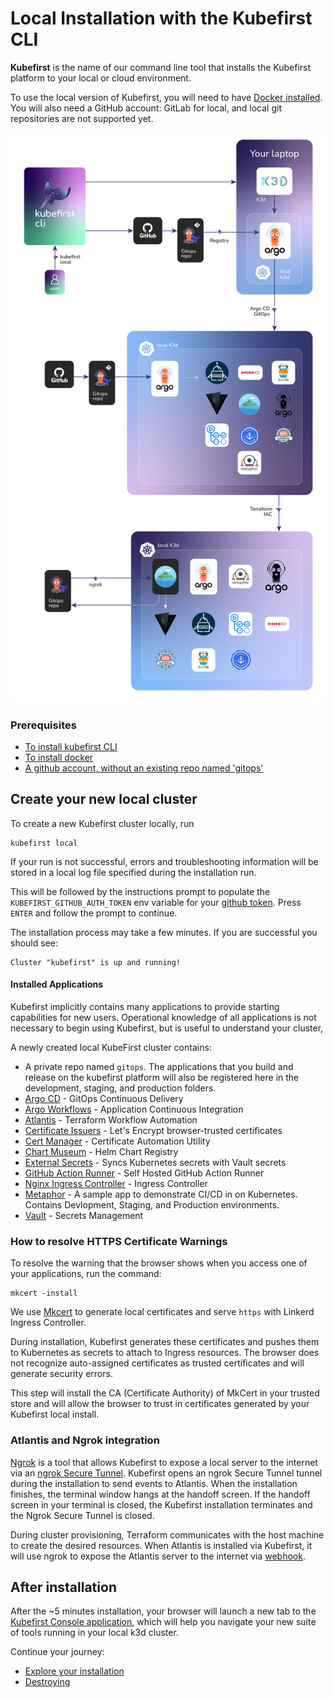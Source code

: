 # Local Installation with the Kubefirst CLI

**Kubefirst** is the name of our command line tool that installs the Kubefirst platform to your local or cloud environment.

To use the local version of Kubefirst, you will need to have [Docker installed](https://docs.docker.com/get-docker/). You will also need a GitHub account: GitLab for local, and local git repositories are not supported yet.

![Kubefirst local installation diagram](../../img/kubefirst/local/kubefirst-cluster-create.png)

### Prerequisites

- [To install kubefirst CLI](../overview.html#how-to-install-kubefirst-cli)
- [To install docker](https://docs.docker.com/get-docker/)
- [A github account, without an existing repo named 'gitops'](../https://github.com/)

## Create your new local cluster

To create a new Kubefirst cluster locally, run

```shell
kubefirst local
```

If your run is not successful, errors and troubleshooting information will be stored in a local log file specified during the installation run.

This will be followed by the instructions prompt to populate the `KUBEFIRST_GITHUB_AUTH_TOKEN` env variable for your [github token](../../common/github-token.md). Press `ENTER` and follow the prompt to continue.

The installation process may take a few minutes. If you are successful you should see:

```shell
Cluster "kubefirst" is up and running!
```

#### Installed Applications

Kubefirst implicitly contains many applications to provide starting capabilities for new users. Operational knowledge of all applications is not necessary to begin using Kubefirst, but is useful to understand your cluster,

A newly created local KubeFirst cluster contains:

- A private repo named `gitops`. The applications that you build and release on the kubefirst platform will also be registered here in the development, staging, and production folders. 
- [Argo CD](../https://github.com/argoproj/argo-cd) - GitOps Continuous Delivery
- [Argo Workflows](../https://argoproj.github.io/argo-workflows/) - Application Continuous Integration
- [Atlantis](../https://www.runatlantis.io/) - Terraform Workflow Automation
- [Certificate Issuers](../https://letsencrypt.org/certificates/) - Let's Encrypt browser-trusted certificates
- [Cert Manager](../https://github.com/cert-manager/cert-manager) - Certificate Automation Utility
- [Chart Museum](../https://github.com/helm/chartmuseum) - Helm Chart Registry
- [External Secrets](../https://github.com/external-secrets/kubernetes-external-secrets) - Syncs Kubernetes secrets with Vault secrets
- [GitHub Action Runner](../https://github.com/features/actions) - Self Hosted GitHub Action Runner
- [Nginx Ingress Controller](../https://docs.nginx.com/nginx-ingress-controller/intro/overview/) - Ingress Controller
- [Metaphor](../https://github.com/kubefirst/metaphor-frontend-template) - A sample app to demonstrate CI/CD in on Kubernetes. Contains Devlopment, Staging, and Production environments.
- [Vault](../https://github.com/hashicorp/vault) - Secrets Management

### How to resolve HTTPS Certificate Warnings

To resolve the warning that the browser shows when you access one of your applications, run the command:
```shel
mkcert -install
```
 We use [Mkcert](https://github.com/FiloSottile/mkcert) to generate local certificates and serve `https` with Linkerd Ingress Controller.

During installation, Kubefirst generates these certificates and pushes them to Kubernetes as secrets to attach to Ingress resources. The browser does not recognize auto-assigned certificates as trusted certificates and will generate security errors. 

This step will install the CA (Certificate Authority) of MkCert in your trusted store and will allow the browser to trust in certificates generated by your Kubefirst local install.

### Atlantis and Ngrok integration

[Ngrok](../https://ngrok.com/) is a tool that allows Kubefirst to expose a local server to the internet via an [ngrok Secure Tunnel](../https://ngrok.com/docs/secure-tunnels/). Kubefirst opens an ngrok Secure Tunnel tunnel during the installation to send events to Atlantis. When the installation finishes, the terminal window hangs at the handoff screen.
If the handoff screen in your terminal is closed, the Kubefirst installation terminates and the Ngrok Secure Tunnel is closed.

During cluster provisioning, Terraform communicates with the host machine to create the desired resources. When Atlantis is installed via Kubefirst, it will use ngrok to expose the Atlantis server to the internet via [webhook](../https://zapier.com/blog/what-are-webhooks/?utm_source=google&utm_medium=cpc&utm_campaign=gaw-usa-nua-search-blog-dsa&utm_adgroup=DSA-Guides-What_are_webhooks&utm_term=&utm_content=_pcrid_630760751271_pkw__pmt__pdv_c_slid__pgrid_145358980000_ptaid_dsa-1873981911115_&gclid=Cj0KCQiAw8OeBhCeARIsAGxWtUxZLa8mXxQUt484tVLVjTCCl3zlHEmklG2Gu-EXdy1u521wyIg6EcoaAlS5EALw_wcB).

## After installation

After the ~5 minutes installation, your browser will launch a new tab to the [Kubefirst Console application](https://github.com/kubefirst/console), which will help you navigate your new suite of tools running in your local k3d cluster.

Continue your journey: 

- [Explore your installation](./explore.md)
- [Destroying](./destroy.md)
